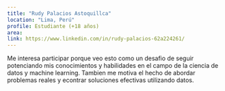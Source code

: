 ```yaml
---
title: "Rudy Palacios Astoquillca"
location: "Lima, Perú"
profile: Estudiante (+18 años)
area: 
link: https://www.linkedin.com/in/rudy-palacios-62a224261/
---
```


Me interesa participar porque veo esto como un desafio de seguir potenciando mis conocimientos y habilidades en el campo de la ciencia de datos y machine learning. Tambien me motiva el hecho de abordar problemas reales y econtrar soluciones efectivas utilizando datos.